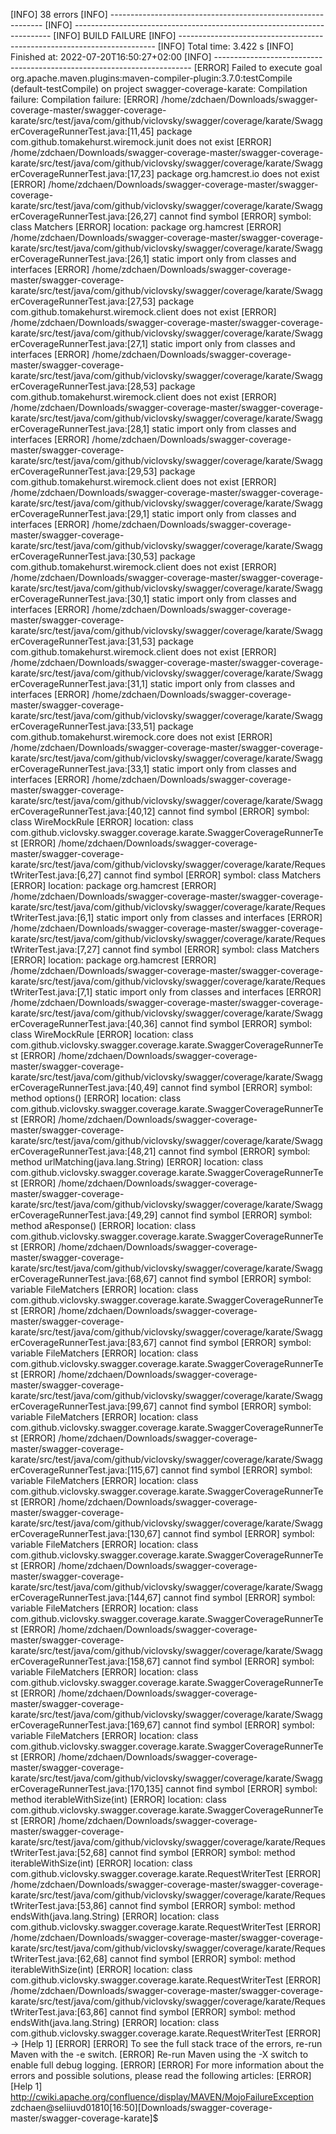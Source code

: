 [INFO] 38 errors 
[INFO] -------------------------------------------------------------
[INFO] ------------------------------------------------------------------------
[INFO] BUILD FAILURE
[INFO] ------------------------------------------------------------------------
[INFO] Total time:  3.422 s
[INFO] Finished at: 2022-07-20T16:50:27+02:00
[INFO] ------------------------------------------------------------------------
[ERROR] Failed to execute goal org.apache.maven.plugins:maven-compiler-plugin:3.7.0:testCompile (default-testCompile) on project swagger-coverage-karate: Compilation failure: Compilation failure: 
[ERROR] /home/zdchaen/Downloads/swagger-coverage-master/swagger-coverage-karate/src/test/java/com/github/viclovsky/swagger/coverage/karate/SwaggerCoverageRunnerTest.java:[11,45] package com.github.tomakehurst.wiremock.junit does not exist
[ERROR] /home/zdchaen/Downloads/swagger-coverage-master/swagger-coverage-karate/src/test/java/com/github/viclovsky/swagger/coverage/karate/SwaggerCoverageRunnerTest.java:[17,23] package org.hamcrest.io does not exist
[ERROR] /home/zdchaen/Downloads/swagger-coverage-master/swagger-coverage-karate/src/test/java/com/github/viclovsky/swagger/coverage/karate/SwaggerCoverageRunnerTest.java:[26,27] cannot find symbol
[ERROR]   symbol:   class Matchers
[ERROR]   location: package org.hamcrest
[ERROR] /home/zdchaen/Downloads/swagger-coverage-master/swagger-coverage-karate/src/test/java/com/github/viclovsky/swagger/coverage/karate/SwaggerCoverageRunnerTest.java:[26,1] static import only from classes and interfaces
[ERROR] /home/zdchaen/Downloads/swagger-coverage-master/swagger-coverage-karate/src/test/java/com/github/viclovsky/swagger/coverage/karate/SwaggerCoverageRunnerTest.java:[27,53] package com.github.tomakehurst.wiremock.client does not exist
[ERROR] /home/zdchaen/Downloads/swagger-coverage-master/swagger-coverage-karate/src/test/java/com/github/viclovsky/swagger/coverage/karate/SwaggerCoverageRunnerTest.java:[27,1] static import only from classes and interfaces
[ERROR] /home/zdchaen/Downloads/swagger-coverage-master/swagger-coverage-karate/src/test/java/com/github/viclovsky/swagger/coverage/karate/SwaggerCoverageRunnerTest.java:[28,53] package com.github.tomakehurst.wiremock.client does not exist
[ERROR] /home/zdchaen/Downloads/swagger-coverage-master/swagger-coverage-karate/src/test/java/com/github/viclovsky/swagger/coverage/karate/SwaggerCoverageRunnerTest.java:[28,1] static import only from classes and interfaces
[ERROR] /home/zdchaen/Downloads/swagger-coverage-master/swagger-coverage-karate/src/test/java/com/github/viclovsky/swagger/coverage/karate/SwaggerCoverageRunnerTest.java:[29,53] package com.github.tomakehurst.wiremock.client does not exist
[ERROR] /home/zdchaen/Downloads/swagger-coverage-master/swagger-coverage-karate/src/test/java/com/github/viclovsky/swagger/coverage/karate/SwaggerCoverageRunnerTest.java:[29,1] static import only from classes and interfaces
[ERROR] /home/zdchaen/Downloads/swagger-coverage-master/swagger-coverage-karate/src/test/java/com/github/viclovsky/swagger/coverage/karate/SwaggerCoverageRunnerTest.java:[30,53] package com.github.tomakehurst.wiremock.client does not exist
[ERROR] /home/zdchaen/Downloads/swagger-coverage-master/swagger-coverage-karate/src/test/java/com/github/viclovsky/swagger/coverage/karate/SwaggerCoverageRunnerTest.java:[30,1] static import only from classes and interfaces
[ERROR] /home/zdchaen/Downloads/swagger-coverage-master/swagger-coverage-karate/src/test/java/com/github/viclovsky/swagger/coverage/karate/SwaggerCoverageRunnerTest.java:[31,53] package com.github.tomakehurst.wiremock.client does not exist
[ERROR] /home/zdchaen/Downloads/swagger-coverage-master/swagger-coverage-karate/src/test/java/com/github/viclovsky/swagger/coverage/karate/SwaggerCoverageRunnerTest.java:[31,1] static import only from classes and interfaces
[ERROR] /home/zdchaen/Downloads/swagger-coverage-master/swagger-coverage-karate/src/test/java/com/github/viclovsky/swagger/coverage/karate/SwaggerCoverageRunnerTest.java:[33,51] package com.github.tomakehurst.wiremock.core does not exist
[ERROR] /home/zdchaen/Downloads/swagger-coverage-master/swagger-coverage-karate/src/test/java/com/github/viclovsky/swagger/coverage/karate/SwaggerCoverageRunnerTest.java:[33,1] static import only from classes and interfaces
[ERROR] /home/zdchaen/Downloads/swagger-coverage-master/swagger-coverage-karate/src/test/java/com/github/viclovsky/swagger/coverage/karate/SwaggerCoverageRunnerTest.java:[40,12] cannot find symbol
[ERROR]   symbol:   class WireMockRule
[ERROR]   location: class com.github.viclovsky.swagger.coverage.karate.SwaggerCoverageRunnerTest
[ERROR] /home/zdchaen/Downloads/swagger-coverage-master/swagger-coverage-karate/src/test/java/com/github/viclovsky/swagger/coverage/karate/RequestWriterTest.java:[6,27] cannot find symbol
[ERROR]   symbol:   class Matchers
[ERROR]   location: package org.hamcrest
[ERROR] /home/zdchaen/Downloads/swagger-coverage-master/swagger-coverage-karate/src/test/java/com/github/viclovsky/swagger/coverage/karate/RequestWriterTest.java:[6,1] static import only from classes and interfaces
[ERROR] /home/zdchaen/Downloads/swagger-coverage-master/swagger-coverage-karate/src/test/java/com/github/viclovsky/swagger/coverage/karate/RequestWriterTest.java:[7,27] cannot find symbol
[ERROR]   symbol:   class Matchers
[ERROR]   location: package org.hamcrest
[ERROR] /home/zdchaen/Downloads/swagger-coverage-master/swagger-coverage-karate/src/test/java/com/github/viclovsky/swagger/coverage/karate/RequestWriterTest.java:[7,1] static import only from classes and interfaces
[ERROR] /home/zdchaen/Downloads/swagger-coverage-master/swagger-coverage-karate/src/test/java/com/github/viclovsky/swagger/coverage/karate/SwaggerCoverageRunnerTest.java:[40,36] cannot find symbol
[ERROR]   symbol:   class WireMockRule
[ERROR]   location: class com.github.viclovsky.swagger.coverage.karate.SwaggerCoverageRunnerTest
[ERROR] /home/zdchaen/Downloads/swagger-coverage-master/swagger-coverage-karate/src/test/java/com/github/viclovsky/swagger/coverage/karate/SwaggerCoverageRunnerTest.java:[40,49] cannot find symbol
[ERROR]   symbol:   method options()
[ERROR]   location: class com.github.viclovsky.swagger.coverage.karate.SwaggerCoverageRunnerTest
[ERROR] /home/zdchaen/Downloads/swagger-coverage-master/swagger-coverage-karate/src/test/java/com/github/viclovsky/swagger/coverage/karate/SwaggerCoverageRunnerTest.java:[48,21] cannot find symbol
[ERROR]   symbol:   method urlMatching(java.lang.String)
[ERROR]   location: class com.github.viclovsky.swagger.coverage.karate.SwaggerCoverageRunnerTest
[ERROR] /home/zdchaen/Downloads/swagger-coverage-master/swagger-coverage-karate/src/test/java/com/github/viclovsky/swagger/coverage/karate/SwaggerCoverageRunnerTest.java:[49,29] cannot find symbol
[ERROR]   symbol:   method aResponse()
[ERROR]   location: class com.github.viclovsky.swagger.coverage.karate.SwaggerCoverageRunnerTest
[ERROR] /home/zdchaen/Downloads/swagger-coverage-master/swagger-coverage-karate/src/test/java/com/github/viclovsky/swagger/coverage/karate/SwaggerCoverageRunnerTest.java:[68,67] cannot find symbol
[ERROR]   symbol:   variable FileMatchers
[ERROR]   location: class com.github.viclovsky.swagger.coverage.karate.SwaggerCoverageRunnerTest
[ERROR] /home/zdchaen/Downloads/swagger-coverage-master/swagger-coverage-karate/src/test/java/com/github/viclovsky/swagger/coverage/karate/SwaggerCoverageRunnerTest.java:[83,67] cannot find symbol
[ERROR]   symbol:   variable FileMatchers
[ERROR]   location: class com.github.viclovsky.swagger.coverage.karate.SwaggerCoverageRunnerTest
[ERROR] /home/zdchaen/Downloads/swagger-coverage-master/swagger-coverage-karate/src/test/java/com/github/viclovsky/swagger/coverage/karate/SwaggerCoverageRunnerTest.java:[99,67] cannot find symbol
[ERROR]   symbol:   variable FileMatchers
[ERROR]   location: class com.github.viclovsky.swagger.coverage.karate.SwaggerCoverageRunnerTest
[ERROR] /home/zdchaen/Downloads/swagger-coverage-master/swagger-coverage-karate/src/test/java/com/github/viclovsky/swagger/coverage/karate/SwaggerCoverageRunnerTest.java:[115,67] cannot find symbol
[ERROR]   symbol:   variable FileMatchers
[ERROR]   location: class com.github.viclovsky.swagger.coverage.karate.SwaggerCoverageRunnerTest
[ERROR] /home/zdchaen/Downloads/swagger-coverage-master/swagger-coverage-karate/src/test/java/com/github/viclovsky/swagger/coverage/karate/SwaggerCoverageRunnerTest.java:[130,67] cannot find symbol
[ERROR]   symbol:   variable FileMatchers
[ERROR]   location: class com.github.viclovsky.swagger.coverage.karate.SwaggerCoverageRunnerTest
[ERROR] /home/zdchaen/Downloads/swagger-coverage-master/swagger-coverage-karate/src/test/java/com/github/viclovsky/swagger/coverage/karate/SwaggerCoverageRunnerTest.java:[144,67] cannot find symbol
[ERROR]   symbol:   variable FileMatchers
[ERROR]   location: class com.github.viclovsky.swagger.coverage.karate.SwaggerCoverageRunnerTest
[ERROR] /home/zdchaen/Downloads/swagger-coverage-master/swagger-coverage-karate/src/test/java/com/github/viclovsky/swagger/coverage/karate/SwaggerCoverageRunnerTest.java:[158,67] cannot find symbol
[ERROR]   symbol:   variable FileMatchers
[ERROR]   location: class com.github.viclovsky.swagger.coverage.karate.SwaggerCoverageRunnerTest
[ERROR] /home/zdchaen/Downloads/swagger-coverage-master/swagger-coverage-karate/src/test/java/com/github/viclovsky/swagger/coverage/karate/SwaggerCoverageRunnerTest.java:[169,67] cannot find symbol
[ERROR]   symbol:   variable FileMatchers
[ERROR]   location: class com.github.viclovsky.swagger.coverage.karate.SwaggerCoverageRunnerTest
[ERROR] /home/zdchaen/Downloads/swagger-coverage-master/swagger-coverage-karate/src/test/java/com/github/viclovsky/swagger/coverage/karate/SwaggerCoverageRunnerTest.java:[170,135] cannot find symbol
[ERROR]   symbol:   method iterableWithSize(int)
[ERROR]   location: class com.github.viclovsky.swagger.coverage.karate.SwaggerCoverageRunnerTest
[ERROR] /home/zdchaen/Downloads/swagger-coverage-master/swagger-coverage-karate/src/test/java/com/github/viclovsky/swagger/coverage/karate/RequestWriterTest.java:[52,68] cannot find symbol
[ERROR]   symbol:   method iterableWithSize(int)
[ERROR]   location: class com.github.viclovsky.swagger.coverage.karate.RequestWriterTest
[ERROR] /home/zdchaen/Downloads/swagger-coverage-master/swagger-coverage-karate/src/test/java/com/github/viclovsky/swagger/coverage/karate/RequestWriterTest.java:[53,86] cannot find symbol
[ERROR]   symbol:   method endsWith(java.lang.String)
[ERROR]   location: class com.github.viclovsky.swagger.coverage.karate.RequestWriterTest
[ERROR] /home/zdchaen/Downloads/swagger-coverage-master/swagger-coverage-karate/src/test/java/com/github/viclovsky/swagger/coverage/karate/RequestWriterTest.java:[62,68] cannot find symbol
[ERROR]   symbol:   method iterableWithSize(int)
[ERROR]   location: class com.github.viclovsky.swagger.coverage.karate.RequestWriterTest
[ERROR] /home/zdchaen/Downloads/swagger-coverage-master/swagger-coverage-karate/src/test/java/com/github/viclovsky/swagger/coverage/karate/RequestWriterTest.java:[63,86] cannot find symbol
[ERROR]   symbol:   method endsWith(java.lang.String)
[ERROR]   location: class com.github.viclovsky.swagger.coverage.karate.RequestWriterTest
[ERROR] -> [Help 1]
[ERROR] 
[ERROR] To see the full stack trace of the errors, re-run Maven with the -e switch.
[ERROR] Re-run Maven using the -X switch to enable full debug logging.
[ERROR] 
[ERROR] For more information about the errors and possible solutions, please read the following articles:
[ERROR] [Help 1] http://cwiki.apache.org/confluence/display/MAVEN/MojoFailureException
zdchaen@seliiuvd01810[16:50][Downloads/swagger-coverage-master/swagger-coverage-karate]$ 
